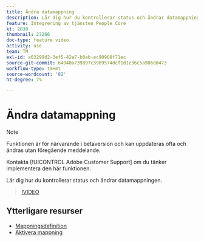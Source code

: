 ```yaml
---
title: Ändra datamappning
description: Lär dig hur du kontrollerar status och ändrar datamappningen.
feature: Integrering av tjänsten People Core
kt: 2830
thumbnail: 27266
doc-type: feature video
activity: use
team: TM
exl-id: a03299d2-3ef5-42a7-b0ab-ec90908f71ec
source-git-commit: 64940a739897c3969574dcf1d1e36c5a986d0473
workflow-type: tm+mt
source-wordcount: '82'
ht-degree: 7%

---
```


# Ändra datamappning

>[!NOTE]
>
>Funktionen är för närvarande i betaversion och kan uppdateras ofta och ändras utan föregående meddelande.
>
>Kontakta [!UICONTROL Adobe Customer Support] om du tänker implementera den här funktionen.

Lär dig hur du kontrollerar status och ändrar datamappningen.

>[!VIDEO](https://video.tv.adobe.com/v/27266?quality=12)

## Ytterligare resurser

* [Mappningsdefinition](https://experienceleague.adobe.com/docs/campaign-standard/using/integrating-with-adobe-cloud/adobe-experience-platform/data-connector/aep-mapping-definition.html)
* [Aktivera mappning](https://experienceleague.adobe.com/docs/campaign-standard/using/integrating-with-adobe-cloud/adobe-experience-platform/data-connector/aep-mapping-activation.html)

